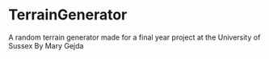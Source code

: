 # TerrainGenerator
A random terrain generator made for a final year project at the University of Sussex
By Mary Gejda
